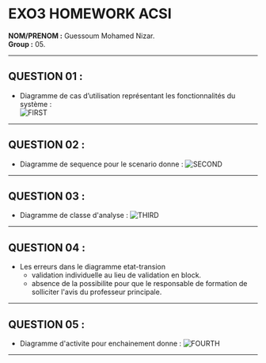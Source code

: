 # EXO3 HOMEWORK ACSI 

**NOM/PRENOM :** Guessoum Mohamed Nizar.  
**Group :** 05.

----

## QUESTION 01 :
* Diagramme de cas d’utilisation représentant les fonctionnalités du système :  
![FIRST](./usecsse.jpg)
---

## QUESTION 02 :
* Diagramme de sequence pour le scenario donne :
![SECOND](./sequnce.jpg)
---

## QUESTION 03 :
* Diagramme de classe d'analyse :
![THIRD](./class.jpg)
---

## QUESTION 04 :
* Les erreurs dans le diagramme etat-transion
  * validation individuelle au lieu de validation en block.
  * absence de la possibilite pour que le responsable de formation de solliciter l'avis du professeur principale.
---

## QUESTION 05 :
* Diagramme d'activite pour enchainement donne : 
![FOURTH](./activity.jpg)
---
